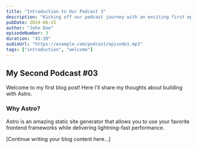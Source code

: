 ```yaml
---
title: "Introduction to Our Podcast 3"
description: "Kicking off our podcast journey with an exciting first episode"
pubDate: 2024-06-15
author: "John Doe"
episodeNumber: 3
duration: "45:30"
audioUrl: "https://example.com/podcast/episode1.mp3"
tags: ["introduction", "welcome"]
---
```


## My Second Podcast #03

Welcome to my first blog post! Here I'll share my thoughts about building with Astro.

### Why Astro?

Astro is an amazing static site generator that allows you to use your favorite frontend frameworks while delivering lightning-fast performance.

[Continue writing your blog content here...]